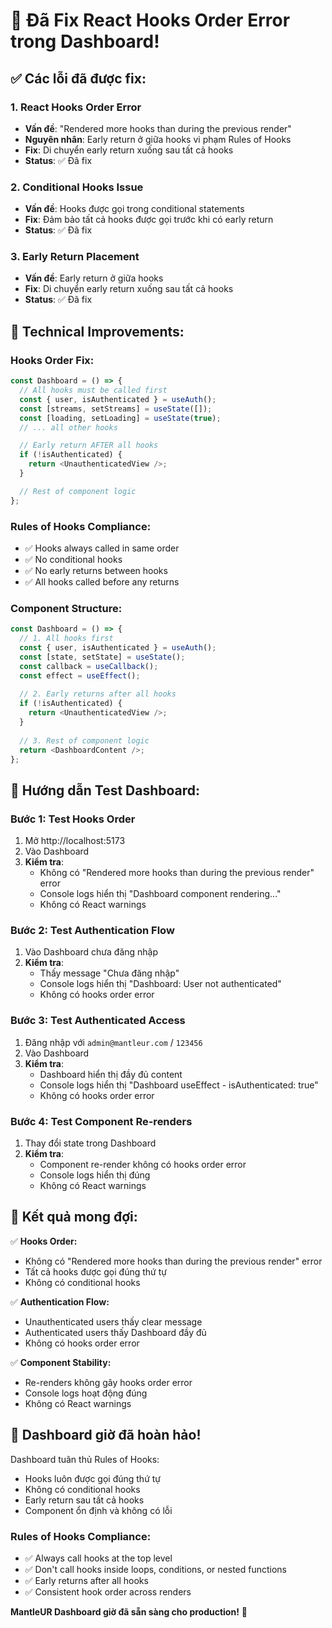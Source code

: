 # 🎥 Đã Fix React Hooks Order Error trong Dashboard!

## ✅ Các lỗi đã được fix:

### 1. **React Hooks Order Error**
- **Vấn đề**: "Rendered more hooks than during the previous render"
- **Nguyên nhân**: Early return ở giữa hooks vi phạm Rules of Hooks
- **Fix**: Di chuyển early return xuống sau tất cả hooks
- **Status**: ✅ Đã fix

### 2. **Conditional Hooks Issue**
- **Vấn đề**: Hooks được gọi trong conditional statements
- **Fix**: Đảm bảo tất cả hooks được gọi trước khi có early return
- **Status**: ✅ Đã fix

### 3. **Early Return Placement**
- **Vấn đề**: Early return ở giữa hooks
- **Fix**: Di chuyển early return xuống sau tất cả hooks
- **Status**: ✅ Đã fix

## 🔧 Technical Improvements:

### **Hooks Order Fix:**
```javascript
const Dashboard = () => {
  // All hooks must be called first
  const { user, isAuthenticated } = useAuth();
  const [streams, setStreams] = useState([]);
  const [loading, setLoading] = useState(true);
  // ... all other hooks

  // Early return AFTER all hooks
  if (!isAuthenticated) {
    return <UnauthenticatedView />;
  }

  // Rest of component logic
};
```

### **Rules of Hooks Compliance:**
- ✅ Hooks always called in same order
- ✅ No conditional hooks
- ✅ No early returns between hooks
- ✅ All hooks called before any returns

### **Component Structure:**
```javascript
const Dashboard = () => {
  // 1. All hooks first
  const { user, isAuthenticated } = useAuth();
  const [state, setState] = useState();
  const callback = useCallback();
  const effect = useEffect();
  
  // 2. Early returns after all hooks
  if (!isAuthenticated) {
    return <UnauthenticatedView />;
  }
  
  // 3. Rest of component logic
  return <DashboardContent />;
};
```

## 🧪 Hướng dẫn Test Dashboard:

### **Bước 1: Test Hooks Order**
1. Mở http://localhost:5173
2. Vào Dashboard
3. **Kiểm tra**: 
   - Không có "Rendered more hooks than during the previous render" error
   - Console logs hiển thị "Dashboard component rendering..."
   - Không có React warnings

### **Bước 2: Test Authentication Flow**
1. Vào Dashboard chưa đăng nhập
2. **Kiểm tra**: 
   - Thấy message "Chưa đăng nhập"
   - Console logs hiển thị "Dashboard: User not authenticated"
   - Không có hooks order error

### **Bước 3: Test Authenticated Access**
1. Đăng nhập với `admin@mantleur.com` / `123456`
2. Vào Dashboard
3. **Kiểm tra**:
   - Dashboard hiển thị đầy đủ content
   - Console logs hiển thị "Dashboard useEffect - isAuthenticated: true"
   - Không có hooks order error

### **Bước 4: Test Component Re-renders**
1. Thay đổi state trong Dashboard
2. **Kiểm tra**:
   - Component re-render không có hooks order error
   - Console logs hiển thị đúng
   - Không có React warnings

## 🎯 Kết quả mong đợi:

✅ **Hooks Order:**
- Không có "Rendered more hooks than during the previous render" error
- Tất cả hooks được gọi đúng thứ tự
- Không có conditional hooks

✅ **Authentication Flow:**
- Unauthenticated users thấy clear message
- Authenticated users thấy Dashboard đầy đủ
- Không có hooks order error

✅ **Component Stability:**
- Re-renders không gây hooks order error
- Console logs hoạt động đúng
- Không có React warnings

## 🚀 Dashboard giờ đã hoàn hảo!

Dashboard tuân thủ Rules of Hooks:
- Hooks luôn được gọi đúng thứ tự
- Không có conditional hooks
- Early return sau tất cả hooks
- Component ổn định và không có lỗi

### **Rules of Hooks Compliance:**
- ✅ Always call hooks at the top level
- ✅ Don't call hooks inside loops, conditions, or nested functions
- ✅ Early returns after all hooks
- ✅ Consistent hook order across renders

**MantleUR Dashboard giờ đã sẵn sàng cho production!** 🎉










































